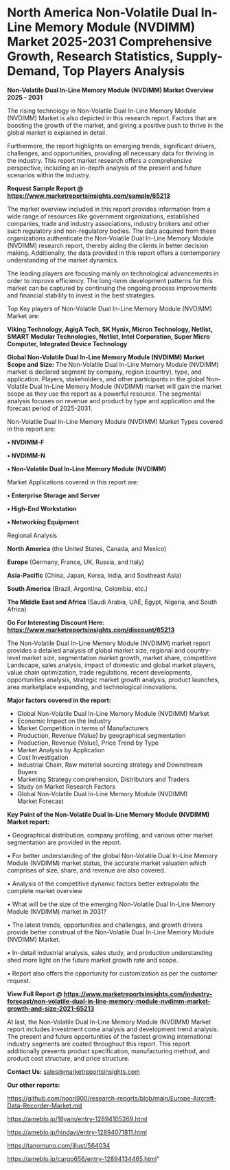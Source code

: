 # North America Non-Volatile Dual In-Line Memory Module (NVDIMM) Market 2025-2031 Comprehensive Growth, Research Statistics, Supply-Demand,  Top Players Analysis

<Strong> Non-Volatile Dual In-Line Memory Module (NVDIMM) Market Overview 2025 - 2031</strong>

The rising technology in Non-Volatile Dual In-Line Memory Module (NVDIMM) Market is also depicted in this research report. Factors that are boosting the growth of the market, and giving a positive push to thrive in the global market is explained in detail.

Furthermore, the report highlights on emerging trends, significant drivers, challenges, and opportunities, providing all necessary data for thriving in the industry. This report market research offers a comprehensive perspective, including an in-depth analysis of the present and future scenarios within the industry.

<strong>Request Sample Report @ <a href=https://www.marketreportsinsights.com/sample/65213>https://www.marketreportsinsights.com/sample/65213</a></strong>

The market overview included in this report provides information from a wide range of resources like government organizations, established companies, trade and industry associations, industry brokers and other such regulatory and non-regulatory bodies. The data acquired from these organizations authenticate the Non-Volatile Dual In-Line Memory Module (NVDIMM) research report, thereby aiding the clients in better decision making. Additionally, the data provided in this report offers a contemporary understanding of the market dynamics.

The leading players are focusing mainly on technological advancements in order to improve efficiency. The long-term development patterns for this market can be captured by continuing the ongoing process improvements and financial stability to invest in the best strategies.

Top Key players of Non-Volatile Dual In-Line Memory Module (NVDIMM) Market are:

<strong>Viking Technology, AgigA Tech, SK Hynix, Micron Technology, Netlist, SMART Modular Technologies, Netlist, Intel Corporation, Super Micro Computer, Integrated Device Technology</strong>

<strong><b>Global Non-Volatile Dual In-Line Memory Module (NVDIMM) Market Scope and Size:</b></strong>
The Non-Volatile Dual In-Line Memory Module (NVDIMM) market is declared segment by company, region (country), type, and application. Players, stakeholders, and other participants in the global Non-Volatile Dual In-Line Memory Module (NVDIMM) market will gain the market scope as they use the report as a powerful resource. The segmental analysis focuses on revenue and product by type and application and the forecast period of 2025-2031.

Non-Volatile Dual In-Line Memory Module (NVDIMM) Market Types covered in this report are:

<strong>• NVDIMM-F

• NVDIMM-N

• Non-Volatile Dual In-Line Memory Module (NVDIMM)</strong>

Market Applications covered in this report are:

<strong>• Enterprise Storage and Server

• High-End Workstation

• Networking Equipment</strong> 

Regional Analysis

<strong>North America</strong> (the United States, Canada, and Mexico)

<strong>Europe</strong> (Germany, France, UK, Russia, and Italy)

<strong>Asia-Pacific</strong> (China, Japan, Korea, India, and Southeast Asia)

<strong>South America</strong> (Brazil, Argentina, Colombia, etc.)

<strong>The Middle East and Africa</strong> (Saudi Arabia, UAE, Egypt, Nigeria, and South Africa)

<strong>Go For Interesting Discount Here: <a href=https://www.marketreportsinsights.com/discount/65213>https://www.marketreportsinsights.com/discount/65213</a></strong>

The Non-Volatile Dual In-Line Memory Module (NVDIMM) market report provides a detailed analysis of global market size, regional and country-level market size, segmentation market growth, market share, competitive Landscape, sales analysis, impact of domestic and global market players, value chain optimization, trade regulations, recent developments, opportunities analysis, strategic market growth analysis, product launches, area marketplace expanding, and technological innovations.

<strong><b>Major factors covered in the report:</b></strong>
<ul>
  <li>Global Non-Volatile Dual In-Line Memory Module (NVDIMM) Market </li>
  <li>Economic Impact on the Industry</li>
  <li>Market Competition in terms of Manufacturers</li>
  <li>Production, Revenue (Value) by geographical segmentation</li>
  <li>Production, Revenue (Value), Price Trend by Type</li>
  <li>Market Analysis by Application</li>
  <li>Cost Investigation</li>
  <li>Industrial Chain, Raw material sourcing strategy and Downstream Buyers</li>
  <li>Marketing Strategy comprehension, Distributors and Traders</li>
  <li>Study on Market Research Factors</li>
  <li>Global Non-Volatile Dual In-Line Memory Module (NVDIMM) Market Forecast</li>
</ul>

<strong><b>Key Point of the Non-Volatile Dual In-Line Memory Module (NVDIMM) Market report:</b></strong>

• Geographical distribution, company profiling, and various other market segmentation are provided in the report.

• For better understanding of the global Non-Volatile Dual In-Line Memory Module (NVDIMM) market status, the accurate market valuation which comprises of size, share, and revenue are also covered.

• Analysis of the competitive dynamic factors better extrapolate the complete market overview

• What will be the size of the emerging Non-Volatile Dual In-Line Memory Module (NVDIMM) market in 2031?

• The latest trends, opportunities and challenges, and growth drivers provide better construal of the Non-Volatile Dual In-Line Memory Module (NVDIMM) Market.

• In-detail industrial analysis, sales study, and production understanding shed more light on the future market growth rate and scope.

• Report also offers the opportunity for customization as per the customer request.

<strong><b>View Full Report @ <a href=https://www.marketreportsinsights.com/industry-forecast/non-volatile-dual-in-line-memory-module-nvdimm-market-growth-and-size-2021-65213>https://www.marketreportsinsights.com/industry-forecast/non-volatile-dual-in-line-memory-module-nvdimm-market-growth-and-size-2021-65213</a></b></strong>


At last, the Non-Volatile Dual In-Line Memory Module (NVDIMM) Market report includes investment come analysis and development trend analysis. The present and future opportunities of the fastest growing international industry segments are coated throughout this report. This report additionally presents product specification, manufacturing method, and product cost structure, and price structure.

<strong>Contact Us:</strong>
sales@marketreportsinsights.com

<strong>Our other reports:</strong>

<a href=https://github.com/noori900/research-reports/blob/main/Europe-Aircraft-Data-Recorder-Market.md>https://github.com/noori900/research-reports/blob/main/Europe-Aircraft-Data-Recorder-Market.md</a>

<a href=https://ameblo.jp/18yam/entry-12894105269.html>https://ameblo.jp/18yam/entry-12894105269.html</a>

<a href=https://ameblo.jp/hindavi/entry-12894071811.html>https://ameblo.jp/hindavi/entry-12894071811.html</a>

<a href=https://tanomuno.com/illust/564034>https://tanomuno.com/illust/564034</a>

<a href=https://ameblo.jp/cargo656/entry-12894134465.html>https://ameblo.jp/cargo656/entry-12894134465.html</a>"
